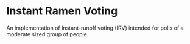 # Instant Ramen Voting

An implementation of Instant-runoff voting (IRV) intended for polls of a moderate sized group of people.
